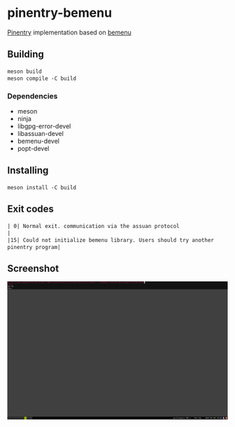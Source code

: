 # pinentry-bemenu

[Pinentry](https://www.gnupg.org/related_software/pinentry/index.en.html)
implementation based on [bemenu](https://github.com/Cloudef/bemenu)

## Building

```
meson build
meson compile -C build
```

### Dependencies

- meson
- ninja
- libgpg-error-devel
- libassuan-devel
- bemenu-devel
- popt-devel

## Installing

```
meson install -C build
```

## Exit codes

```
| 0| Normal exit. communication via the assuan protocol                            |
|15| Could not initialize bemenu library. Users should try another pinentry program|
```

## Screenshot

![Screenshot of pinentry-bemenu](./screenshot.png?raw=true)
